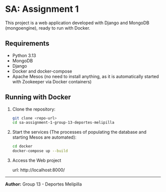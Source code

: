 # SA: Assignment 1

This project is a web application developed with Django and MongoDB (mongoengine), ready to run with Docker.

## Requirements

- Python 3.13
- MongoDB
- Django
- Docker and docker-compose
- Apache Mesos (no need to install anything, as it is automatically started with Zookeeper via Docker containers)

## Running with Docker

1. Clone the repository:

   ```sh
   git clone <repo-url>
   cd sa-assignment-1-group-13-deportes-melipilla
   ```

2. Start the services (The processes of populating the database and starting Mesos are automated):

   ```sh
   cd docker
   docker-compose up --build
   ```

3. Access the Web project

   url: http://localhost:8000/

---

**Author:** Group 13 - Deportes Melipilla
